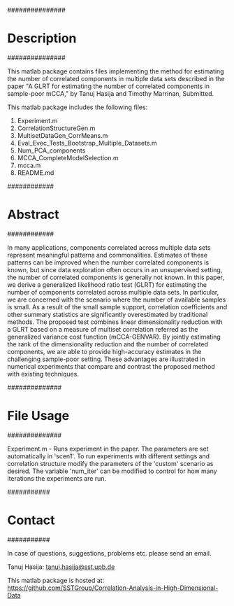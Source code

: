 ###############
# Description #
###############

This matlab package contains files implementing the method for estimating the number of correlated components in multiple data sets described in the paper "A GLRT for estimating the number of correlated components in sample-poor mCCA," by Tanuj Hasija and Timothy Marrinan, Submitted.

This matlab package includes the following files:
01. Experiment.m
02. CorrelationStructureGen.m
03. MultisetDataGen_CorrMeans.m
04. Eval_Evec_Tests_Bootstrap_Multiple_Datasets.m
05. Num_PCA_components
05. MCCA_CompleteModelSelection.m
06. mcca.m
13. README.md

############
# Abstract #
############

In many applications, components correlated across multiple data sets represent meaningful patterns and commonalities. Estimates of these patterns can be improved when the number correlated components is known, but since data exploration often occurs in an unsupervised setting, the number of correlated components is generally not known. In this paper, we derive a generalized likelihood ratio test (GLRT) for estimating the number of components correlated across multiple data sets. In particular, we are concerned with the scenario where the number of available samples is small. As a result of the small sample support, correlation coefficients and other summary statistics are significantly overestimated by traditional methods. The proposed test combines linear dimensionality reduction with a GLRT based on a measure of multiset correlation referred as the generalized variance cost function (mCCA-GENVAR). By jointly estimating the rank of the dimensionality reduction and the
number of correlated components, we are able to provide high-accuracy estimates in the challenging sample-poor setting. These advantages are illustrated in numerical experiments that compare and contrast the proposed method with existing techniques.

##############
# File Usage #
##############

Experiment.m - Runs experiment in the paper. The parameters are set automatically in 'scen1'. To run experiments with different settings and correlation structure modify the parameters of the 'custom' scenario as desired. The variable 'num_iter' can be modified to control for how many iterations the experiments are run. 

###########
# Contact #
###########

In case of questions, suggestions, problems etc. please send an email.

Tanuj Hasija:
tanuj.hasija@sst.upb.de

This matlab package is hosted at:
https://github.com/SSTGroup/Correlation-Analysis-in-High-Dimensional-Data

